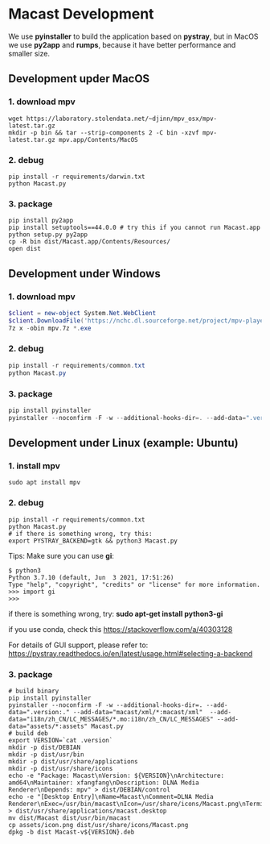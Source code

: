 # Macast Development

We use **pyinstaller** to build the application based on **pystray**, but in MacOS we use **py2app** and **rumps**, because it have better performance and smaller size.


## Development upder MacOS

### 1. download mpv

```shell
wget https://laboratory.stolendata.net/~djinn/mpv_osx/mpv-latest.tar.gz
mkdir -p bin && tar --strip-components 2 -C bin -xzvf mpv-latest.tar.gz mpv.app/Contents/MacOS
```

### 2. debug

```shell
pip install -r requirements/darwin.txt
python Macast.py
```

### 3. package

```shell
pip install py2app
pip install setuptools==44.0.0 # try this if you cannot run Macast.app
python setup.py py2app
cp -R bin dist/Macast.app/Contents/Resources/
open dist
```


## Development under Windows

### 1. download mpv

```powershell
$client = new-object System.Net.WebClient
$client.DownloadFile('https://nchc.dl.sourceforge.net/project/mpv-player-windows/stable/mpv-0.33.0-x86_64.7z','mpv.7z')
7z x -obin mpv.7z *.exe
```

### 2. debug

```powershell
pip install -r requirements/common.txt
python Macast.py
```

### 3. package

```powershell
pip install pyinstaller
pyinstaller --noconfirm -F -w --additional-hooks-dir=. --add-data=".version;." --add-data="macast/xml/*;macast/xml"  --add-data="i18n/zh_CN/LC_MESSAGES/*.mo;i18n/zh_CN/LC_MESSAGES" --add-data="assets/*;assets" --add-binary="bin/mpv.exe;bin" --icon=assets/icon.ico Macast.py
```


## Development under Linux (example: Ubuntu)

### 1. install mpv

```shell
sudo apt install mpv
```

### 2. debug

```shell
pip install -r requirements/common.txt
python Macast.py
# if there is something wrong, try this:
export PYSTRAY_BACKEND=gtk && python3 Macast.py
```

Tips: Make sure you can use **gi**:

```
$ python3
Python 3.7.10 (default, Jun  3 2021, 17:51:26)
Type "help", "copyright", "credits" or "license" for more information.
>>> import gi
>>>
```

if there is something wrong, try: **sudo apt-get install python3-gi**

if you use conda, check this https://stackoverflow.com/a/40303128

For details of GUI support, please refer to: https://pystray.readthedocs.io/en/latest/usage.html#selecting-a-backend


### 3. package

```shell
# build binary
pip install pyinstaller
pyinstaller --noconfirm -F -w --additional-hooks-dir=. --add-data=".version:." --add-data="macast/xml/*:macast/xml"  --add-data="i18n/zh_CN/LC_MESSAGES/*.mo:i18n/zh_CN/LC_MESSAGES" --add-data="assets/*:assets" Macast.py
# build deb
export VERSION=`cat .version`
mkdir -p dist/DEBIAN
mkdir -p dist/usr/bin
mkdir -p dist/usr/share/applications
mkdir -p dist/usr/share/icons
echo -e "Package: Macast\nVersion: ${VERSION}\nArchitecture: amd64\nMaintainer: xfangfang\nDescription: DLNA Media Renderer\nDepends: mpv" > dist/DEBIAN/control
echo -e "[Desktop Entry]\nName=Macast\nComment=DLNA Media Renderer\nExec=/usr/bin/macast\nIcon=/usr/share/icons/Macast.png\nTerminal=false\nType=Application\nCategories=Video" > dist/usr/share/applications/macast.desktop
mv dist/Macast dist/usr/bin/macast
cp assets/icon.png dist/usr/share/icons/Macast.png
dpkg -b dist Macast-v${VERSION}.deb
```
